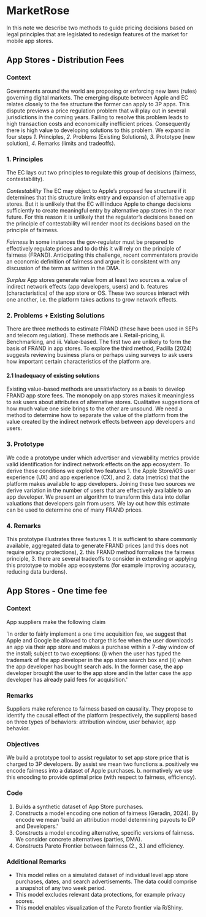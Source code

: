 # MarketRose

In this note we describe two methods to guide pricing decisions based on legal principles that are legislated to redesign features of the market for mobile app stores.

## App Stores - Distribution Fees

### **Context**

Governments around the world are proposing or enforcing new laws (rules) governing digital markets. The emerging dispute between Apple and EC relates closely to the fee structure the former can apply to 3P apps. This dispute previews a price regulation problem that will play out in several jurisdictions in the coming years. Failing to resolve this problem leads to high transaction costs and economically inefficient prices. Consequently there is high value to developing solutions to this problem. We expand in four steps _1._ Principles, _2._ Problems (Existing Solutions), _3._ Prototype (new solution), _4._ Remarks (limits and tradeoffs).  

### **1. Principles**

The EC lays out two principles to regulate this group of decisions (fairness, contestability).

_Contestability_  The EC may object to Apple’s proposed fee structure if it determines that this structure limits entry and expansion of alternative app stores. But it is unlikely that the EC will induce Apple to change decisions sufficiently to create meaningful entry by alternative app stores in the near future. For this reason it is unlikely that the regulator’s decisions based on the principle of contestability will render moot its decisions based on the principle of fairness.

_Fairness_ In some instances the gov-regulator must be prepared to effectively regulate prices and to do this it will rely on the principle of fairness (FRAND). Anticipating this challenge, recent commentators provide an economic definition of fairness and argue it is consistent with any discussion of the term as written in the DMA. 

_Surplus_ App stores generate value from at least two sources a. value of indirect network effects (app developers, users) and b. features (characteristics) of the app store or OS. These two sources interact with one another, i.e. the platform takes actions to grow network effects.  

### **2. Problems + Existing Solutions**

There are three methods to estimate FRAND (these have been used in SEPs and telecom regulation). These methods are i. Retail-pricing, ii. Benchmarking, and iii. Value-based. The first two are unlikely to form the basis of FRAND in app stores. To explore the third method, Padilla (2024) suggests reviewing business plans or perhaps using surveys to ask users how important certain characteristics of the platform are.

#### **2.1 Inadequacy of existing solutions**

Existing value-based methods are unsatisfactory as a basis to develop FRAND app store fees. The monopoly on app stores makes it meaningless to ask users about attributes of alternative stores. Qualitative suggestions of how much value one side brings to the other are unsound. We need a method to determine how to separate the value of the platform from the value created by the indirect network effects between app developers and users. 

### **3. Prototype**

We code a prototype under which advertiser and viewability metrics provide valid identification for indirect network effects on the app ecosystem. To derive these conditions we exploit two features 1. the Apple Store/iOS user experience (UX) and app experience (CX), and 2. data (metrics) that the platform makes available to app developers. Joining these two sources we derive variation in the number of users that are effectively available to an app developer. We present an algorithm to transform this data into dollar valuations that developers gain from users. We lay out how this estimate can be used to determine one of many FRAND prices.  

### **4. Remarks**

This prototype illustrates three features 1. It is sufficient to share commonly available, aggregated data to generate FRAND prices (and this does not require privacy protections), 2. this FRAND method formalizes the fairness principle, 3. there are several tradeoffs to consider in extending or applying this prototype to mobile app ecosystems (for example improving accuracy, reducing data burdens).   

## App Stores - One time fee

### **Context**

App suppliers make the following claim

`In order to fairly implement a one time acquisition fee, we suggest that Apple and Google be allowed to charge this fee when the user downloads an app via their app store and makes a purchase within a 7-day window of the install; subject to two exceptions: (i) when the user has typed the trademark of the app developer in the app store search box and (ii) when the app developer has bought search ads. In the former case, the app developer brought the user to the app store and in the latter case the app developer has already paid fees for acquisition.'

### **Remarks**

Suppliers make reference to fairness based on causality. They propose to identify the causal effect of the platform (respectively, the suppliers) based on three types of behaviors: attribution window, user behavior, app behavior. 

### **Objectives**

We build a prototype tool to assist regulator to set app store price that is charged to 3P developers. By assist we mean two functions a. positively we encode fairness into a dataset of Apple purchases. b. normatively we use this encoding to provide optimal price \(with respect to fairness, efficiency)\. 

### **Code**

1. Builds a synthetic dataset of App Store purchases. 
2. Constructs a model encoding one notion of fairness \(Geradin, 2024\). By encode we mean 'build an attribution model determining payouts to DP and Developers.' 
3. Constructs a model encoding alternative, specific versions of fairness. We consider concrete alternatives \(parties, DMA\).  
4. Constructs Pareto Frontier between fairness (2., 3.) and efficiency.  

### **Additional Remarks**

- This model relies on a simulated dataset of individual level app store purchases, dates, and search advertisements. The data could comprise a snapshot of any two week period. 
- This model excludes relevant data protections, for example privacy scores. 
- This model enables visualization of the Pareto frontier via R/Shiny. 
